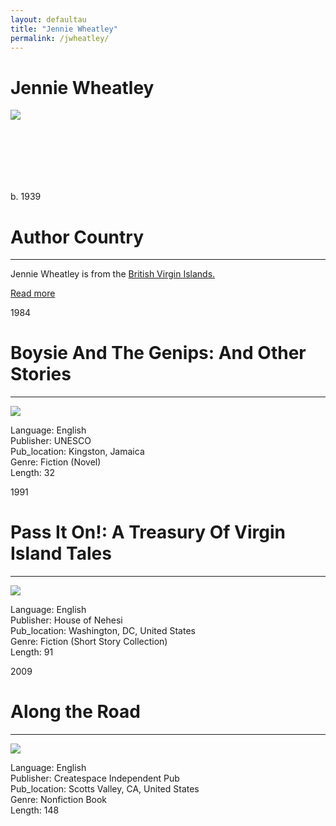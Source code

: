 ```yaml
---
layout: defaultau
title: "Jennie Wheatley"
permalink: /jwheatley/
---
```

<!-- partial:index.partial.html -->
<div class="content">
    <h1>Jennie Wheatley</h1>
    <div class="quote">
        <div><img src="https://cdn.shopify.com/s/files/1/0560/8823/1993/products/jennie-passiton_576x.jpg?v=1651100740" class="logo"></div>    </div>
    <div class="timeline">
        <div style="padding-bottom:100px;"></div>
        <div class="block">
            <div class="date right"><p class="right">b. 1939</p></div>
            <div class="dot"></div>
            <div class="left first">
            <div class="author_country">
                <h1>Author Country</h1><hr>
          <div class="aclocation">  <p>Jennie Wheatley is from the <a href="{{ site.baseurl }}/63">British Virgin Islands.</a></p> </div>
              <div class="acreadmore">  <a href="https://en.wikipedia.org/wiki/Jennie_Wheatley" target="_blank">Read more</a> </div>
            </div>
            </div>
        </div>
        <div class="block">
            <div class="date left"><p class="left">1984 </p></div>
            <div class="dot"></div>
            <div class="right">
                <h1>Boysie And The Genips: And Other Stories</h1><hr>
                <p><img src="http://cdn.shopify.com/s/files/1/0560/8823/1993/products/IMG_0403.jpg?v=1656002099"></p>
                <p>       
                Language: English<br/>
                Publisher: UNESCO<br/>
                Pub_location: Kingston, Jamaica<br/>
                Genre: Fiction (Novel)<br/>
                Length:   32<br/>                   </p>
            </div>
        </div>
	  <div class="block">
            <div class="date right"><p class="right">1991</p></div>
            <div class="dot"></div>
            <div class="left">
                <h1>Pass It On!: A Treasury Of Virgin Island Tales</h1><hr>
                <p><img src="https://m.media-amazon.com/images/I/51OaNn5JSwL._SX373_BO1,204,203,200_.jpg"></p>
                <p>          
	    Language: English<br/>
                Publisher: House of Nehesi<br/>
                Pub_location: Washington, DC, United States<br/>
                Genre: Fiction (Short Story Collection)<br/>
                Length: 91<br/>                   </p>
            </div>
        </div>
	  <div class="block">
            <div class="date left"><p class="left">2009</p></div>
            <div class="dot"></div>
            <div class="right">
                <h1>Along the Road</h1><hr>
                <p><img src="https://pictures.abebooks.com/isbn/9781439237779-uk.jpg"></p>
                <p>              
	    Language: English<br/>
                Publisher: Createspace Independent Pub<br/>
                Pub_location: Scotts Valley, CA, United States<br/>
                Genre: Nonfiction Book<br/>
                Length: 148<br/>                   </p>
            </div>
        </div>
</div>
  <!-- partial -->
<script src='https://cdnjs.cloudflare.com/ajax/libs/jquery/3.1.1/jquery.min.js'></script><script  src="{{ site.baseurl }}/assets/js/authorscript.js"></script>